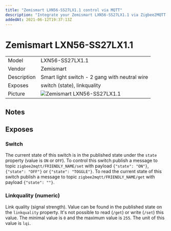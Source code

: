 ```yaml
---
title: "Zemismart LXN56-SS27LX1.1 control via MQTT"
description: "Integrate your Zemismart LXN56-SS27LX1.1 via Zigbee2MQTT with whatever smart home infrastructure you are using without the vendors bridge or gateway."
addedAt: 2021-06-12T19:37:13Z
---
```


<!-- !!!! -->
<!-- ATTENTION: This file is auto-generated through docgen! -->
<!-- You can only edit the "## Notes"-Section. -->
<!-- !!!! -->

# Zemismart LXN56-SS27LX1.1

|     |     |
|-----|-----|
| Model | LXN56-SS27LX1.1  |
| Vendor  | Zemismart  |
| Description | Smart light switch - 2 gang with neutral wire |
| Exposes | switch (state), linkquality |
| Picture | ![Zemismart LXN56-SS27LX1.1](https://psi-4ward.github.io/zigbee2mqtt.io/images/devices/LXN56-SS27LX1.1.jpg) |


## Notes



## Exposes

### Switch 
The current state of this switch is in the published state under the `state` property (value is `ON` or `OFF`).
To control this switch publish a message to topic `zigbee2mqtt/FRIENDLY_NAME/set` with payload `{"state": "ON"}`, `{"state": "OFF"}` or `{"state": "TOGGLE"}`.
To read the current state of this switch publish a message to topic `zigbee2mqtt/FRIENDLY_NAME/get` with payload `{"state": ""}`.

### Linkquality (numeric)
Link quality (signal strength).
Value can be found in the published state on the `linkquality` property.
It's not possible to read (`/get`) or write (`/set`) this value.
The minimal value is `0` and the maximum value is `255`.
The unit of this value is `lqi`.

